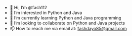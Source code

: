 - 👋 Hi, I’m @fash112
- 👀 I’m interested in Python and Java
- 🌱 I’m currently learning Python and Java programming
- 💞️ I’m looking to collaborate on Python and Java projects
- 📫 How to reach me via email at: fashdayo85@gmail.com

<!---
fash112/fash112 is a ✨ special ✨ repository because its `README.md` (this file) appears on your GitHub profile.
You can click the Preview link to take a look at your changes.
--->
